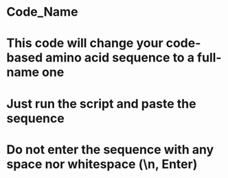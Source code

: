 # **Code_Name**

# This code will change your code-based amino acid sequence to a full-name one
# Just run the script and paste the sequence
# Do not enter the sequence with any space nor whitespace (\n, Enter)

